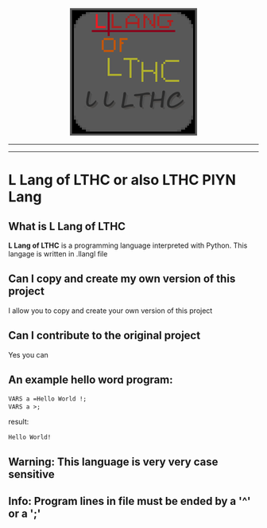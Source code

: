 <div align="center">
<img src='img/logo.png'>
<div/>
<hr/>
<div align="left">
<div/>
<hr/>

# L Lang of LTHC or also LTHC PIYN Lang

## What is L Lang of LTHC
**L Lang of LTHC** is a programming language interpreted with Python. This langage is written in .llangl file
## Can I copy and create my own version of this project
I allow you to copy and create your own version of this project
## Can I contribute to the original project
Yes you can
## An example hello word program:
```
VARS a =Hello World !;
VARS a >;
```
result:
```
Hello World!
```
## Warning: This language is very very case sensitive
## Info: Program lines in file must be ended by a '^' or a ';'